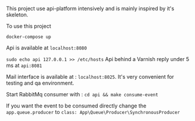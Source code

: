 This project use api-platform intensively and is mainly inspired by it's skeleton.

To use this project

`docker-compose up`

Api is available at `localhost:8080`

`sudo echo api 127.0.0.1 >> /etc/hosts`
Api behind a Varnish reply under 5 ms at `api:8081`

Mail interface is available at : `localhost:8025`. It's very convenient for testing and qa environment.

Start RabbitMq consumer with : `cd api && make consume-event`

If you want the event to be consumed directly change the `app.queue.producer` to `class: App\Queue\Producer\SynchronousProducer`
